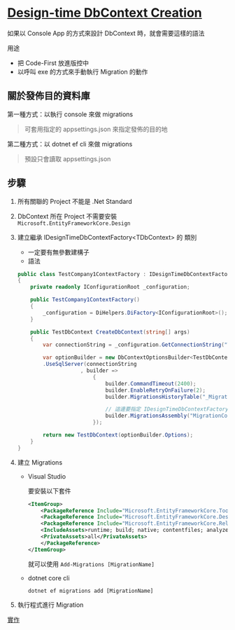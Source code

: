 # [Design-time DbContext Creation](https://docs.microsoft.com/zh-tw/ef/core/miscellaneous/cli/dbcontext-creation)

如果以 Console App 的方式來設計 DbContext 時，就會需要這樣的語法

用途

-   把 Code-First 放進版控中
-   以呼叫 exe 的方式來手動執行 Migration 的動作

## 關於發佈目的資料庫

第一種方式：以執行 console 來做 migrations

> 可套用指定的 appsettings.json 來指定發佈的目的地

第二種方式：以 dotnet ef cli 來做 migrations

> 預設只會讀取 appsettings.json

## 步驟

1. 所有關聯的 Project 不能是 .Net Standard
2. DbContext 所在 Project 不需要安裝 `Microsoft.EntityFrameworkCore.Design`
3. 建立繼承 IDesignTimeDbContextFactory\<TDbContext> 的 類別

    - 一定要有無參數建構子
    - 語法

    ```csharp
    public class TestCompany1ContextFactory : IDesignTimeDbContextFactory<TestDbContext>
    {
        private readonly IConfigurationRoot _configuration;

        public TestCompany1ContextFactory()
        {
            _configuration = DiHelpers.DiFactory<IConfigurationRoot>();
        }

        public TestDbContext CreateDbContext(string[] args)
        {
            var connectionString = _configuration.GetConnectionString("TestCompany1");

            var optionBuilder = new DbContextOptionsBuilder<TestDbContext>()
            .UseSqlServer(connectionString
                        , builder =>
                            {
                                builder.CommandTimeout(2400);
                                builder.EnableRetryOnFailure(2);
                                builder.MigrationsHistoryTable("_MigrationsHistory", "dbo");

                                // 這邊要指定 IDesignTimeDbContextFactory<T> 所在的 Assembly，而不是 DbContext 所在的 Assembly
                                builder.MigrationsAssembly("MigrationConsole");
                            });

            return new TestDbContext(optionBuilder.Options);
        }
    }
    ```

4. 建立 Migrations

    - Visual Studio

        要安裝以下套件

        ```xml
        <ItemGroup>
            <PackageReference Include="Microsoft.EntityFrameworkCore.Tools" Version="3.1.0" />
            <PackageReference Include="Microsoft.EntityFrameworkCore.Design" Version="3.1.0">
            <PackageReference Include="Microsoft.EntityFrameworkCore.Relational" Version="3.1.0" />
            <IncludeAssets>runtime; build; native; contentfiles; analyzers; buildtransitive</IncludeAssets>
            <PrivateAssets>all</PrivateAssets>
            </PackageReference>
        </ItemGroup>
        ```

        就可以使用 `Add-Migrations [MigrationName]`

    - dotnet core cli

        `dotnet ef migrations add [MigrationName]`

5. 執行程式進行 Migration

[實作](https://github.com/ragnakuei/DbMigrationsForEfCodeFirst)
